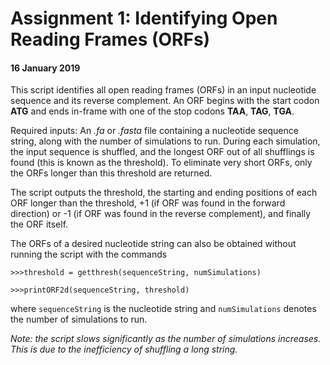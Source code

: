 # Assignment 1: Identifying Open Reading Frames (ORFs)

#### 16 January 2019

This script identifies all open reading frames (ORFs) in an input nucleotide sequence and its reverse complement. An ORF begins with the start codon **ATG** and ends in-frame with one of the stop codons **TAA**, **TAG**, **TGA**.

Required inputs: An *.fa* or *.fasta* file containing a nucleotide sequence string, along with the number of simulations to run. During each simulation, the input sequence is shuffled, and the longest ORF out of all shufflings is found (this is known as the threshold). To eliminate very short ORFs, only the ORFs longer than this threshold are returned.

The script outputs the threshold, the starting and ending positions of each ORF longer than the threshold, +1 (if ORF was found in the forward direction) or -1 (if ORF was found in the reverse complement), and finally the ORF itself.

The ORFs of a desired nucleotide string can also be obtained without running the script with the commands

`>>>threshold = getthresh(sequenceString, numSimulations)`

`>>>printORF2d(sequenceString, threshold)`

where `sequenceString` is the nucleotide string and `numSimulations` denotes the number of simulations to run. 


*Note: the script slows significantly as the number of simulations increases. This is due to the inefficiency of shuffling a long string.*
